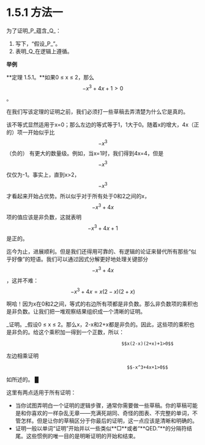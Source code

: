 # 1.5.1 方法一

为了证明_P_蕴含_Q_：

1. 写下，“假设_P_”。
2. 表明_Q_在逻辑上遵循。

**举例**

**定理 1.5.1。**如果0 ≤ x ≤ 2，那么 $$-x^3+4x+1>0$$。

在我们写该定理的证明之前，我们必须打一些草稿去弄清楚为什么它是真的。

该不等式显然适用于x=0；那么左边的等式等于1，1大于0。随着x的增大，4x（正的）项一开始似乎比 $$-x^3$$（负的） 有更大的数量级。例如，当x=1时，我们得到4x=4，但是$$-x^3$$仅仅为-1。事实上，直到x&gt;2，$$-x^3$$才看起来开始占优势。所以似乎对于所有处于0和2之间的x，$$-x^3+4x$$项的值应该是非负数，这就表明$$-x^3+4x+1$$是正的。

迄今为止，进展顺利。但是我们还得用可靠的、有逻辑的论证来替代所有那些“似乎好像”的短语。我们可以通过因式分解更好地处理关键部分$$-x^3+4x$$，这并不难：$$-x^3+4x=x(2-x)(2+x)$$

啊哈！因为x在0和2之间，等式的右边所有项都是非负数。那么非负数项的乘积也是非负数。让我们把一堆观察结果组织成一个清晰的证明。

_证明。_假设0 ≤ x ≤ 2。那么x，2-x和2+x都是非负的。因此，这些项的乘积也是非负的。给这个乘积加一得到一个正数，所以：

                                              $$x(2-x)(2+x)+1>0$$

左边相乘证明

                                                $$-x^3+4x+1>0$$ 

如所述的。                                                                                                              █

这里有两点适用于所有证明：

* 当你试图弄明白一个证明的逻辑步骤，通常你需要做一些草稿。你的草稿可能是和你喜欢的一样杂乱无章——充满死胡同、奇怪的图表、不完整的单词，不管怎样。但是让你的草稿区分于你最后的证明，这一点应该是清晰和明确的。
* 证明一般以单词“证明”开始并以一些类似**□**或者“**QED.”**的分隔符结尾。这些惯例的唯一目的是明晰证明的开始和结束。



